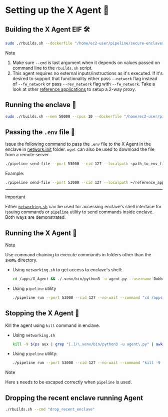 # Setting up the X Agent 🚀

## Building the X Agent EIF 🛠️
```bash
sudo ./rbuilds.sh --dockerfile "/home/ec2-user/pipeline/secure-enclaves-framework/reference_apps/X_Agent/x_agent.dockerfile" --fw_network --init-c --cmd "make_eif"
```
> [!NOTE]
> 1. Make sure `--cmd` is last argument when it depends on values passed on command line to the `rbuilds.sh` script.
> 2. This agent requires no external inputs/instructions as it's executed. If it's desired to support that functionality either pass `--network` flag instead of `--fw_network` or pass `--rev_network` flag with `--fw_network`. Take a look at other [reference applications](../) to setup a 2-way proxy.

## Running the enclave 🌟
```bash
sudo ./rbuilds.sh --mem 50000 --cpus 10 --dockerfile "/home/ec2-user/pipeline/secure-enclaves-framework/reference_apps/X_Agent/x_agent.dockerfile" --fw_network --init-c  --cmd "run_eif_image_debugmode_cli"
```

## Passing the `.env` file 🔑
Issue the following command to pass the `.env` file to the X Agent in the enclave in [network.init](../../rbuilds/network.init) folder. `wget` can also be used to download the file from a remote server.
```bash
./pipeline send-file --port 53000 --cid 127 --localpath <path_to_env_file_directory>/.env --remotepath /apps/X_Agent/.env
```
Example:
```bash
./pipeline send-file --port 53000 --cid 127 --localpath ~/reference_apps/X_Agent/.env --remotepath /apps/X_Agent/.env
```

---
> [!IMPORTANT]
> Either [`networking.sh`](../../rbuilds/network.init/networking.sh) can be used for accessing enclave's shell interface for issuing commands or [`pipeline`](../../rbuilds/network.init/pipeline) utility to send commands inside enclave. Both ways are demonstrated.

## Running the X Agent 🚀
> [!NOTE]
> Use command chaining to execute commands in folders other than the `$HOME` directory.
* Using `networking.sh` to get access to enclave's shell:
    ```bash
    cd /apps/X_Agent && ./.venv/bin/python3 -u agent.py --username DobbyReborn 2>&1 | tee agent.log
    ```
* Using `pipeline` utility
    ```bash
    ./pipeline run --port 53000 --cid 127 --no-wait --command "cd /apps/X_Agent && ./.venv/bin/python3 -u agent.py --username DobbyReborn 2>&1 | tee agent.log"
    ```

## Stopping the X Agent 🛑
Kill the agent using `kill` command in enclave.
* Using `networking.sh`
    ```bash
    kill -9 $(ps aux | grep "[.]/\.venv/bin/python3 -u agent\.py" | awk '{print $2}')
    ```
* Using `pipeline` utility:
    ```bash
    ./pipeline run --port 53000 --cid 127 --no-wait --command "kill -9 \$(ps aux | grep '[.]/\.venv/bin/python3 -u agent\.py' | awk '{print \$2}')"
    ```
> [!NOTE]
> Here `$` needs to be escaped correctly when `pipeline` is used.

## Dropping the recent enclave running Agent
```bash
./rbuilds.sh --cmd "drop_recent_enclave"
```